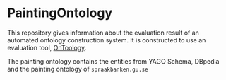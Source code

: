 # PaintingOntology


This repository gives information about the evaluation result of an automated ontology construction system.
It is constructed to use an evaluation tool, [OnToology](http://ontoology.linkeddata.es).

The painting ontology contains the entities from YAGO Schema, DBpedia and the painting ontology of ``spraakbanken.gu.se``
